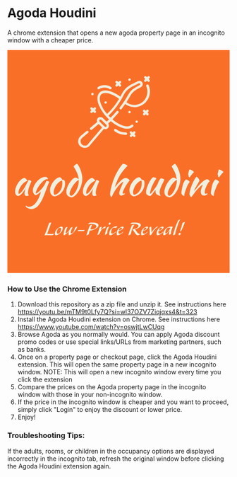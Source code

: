 # Agoda Houdini
A chrome extension that opens a new agoda property page in an incognito window with a cheaper price.

![](https://github.com/shalomsiy638/agodahoudini/blob/main/Logo%20maker%20project-1%20(1).png)

### How to Use the Chrome Extension

1. Download this repository as a zip file and unzip it. See instructions here https://youtu.be/mTM9t0Lfy7Q?si=wl37OZV7Ziqjqxs4&t=323
2. Install the Agoda Houdini extension on Chrome. See instructions here https://www.youtube.com/watch?v=oswjtLwCUqg
3. Browse Agoda as you normally would. You can apply Agoda discount promo codes or use special links/URLs from marketing partners, such as banks.
4. Once on a property page or checkout page, click the Agoda Houdini extension. This will open the same property page in a new incognito window. NOTE: This will open a new incognito window every time you click the extension
5. Compare the prices on the Agoda property page in the incognito window with those in your non-incognito window.
6. If the price in the incognito window is cheaper and you want to proceed, simply click "Login" to enjoy the discount or lower price.
8. Enjoy!

### Troubleshooting Tips:

If the adults, rooms, or children in the occupancy options are displayed incorrectly in the incognito tab, refresh the original window before clicking the Agoda Houdini extension again.
